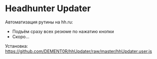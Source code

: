 # Headhunter Updater
 Автоматизация рутины на hh.ru:
 * Подъём сразу всех резюме по нажатию кнопки
 * Скоро...

Установка:
https://github.com/DEMENT0R/hhUpdater/raw/master/hhUpdater.user.js
